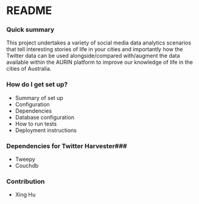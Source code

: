 # README #


### Quick summary ###

This project undertakes a variety of social media data analytics scenarios that tell interesting stories of life in your cities and importantly how the Twitter data can be used alongside/compared with/augment the data available within the AURIN platform to improve our knowledge of life in the cities of Australia.

### How do I get set up? ###

* Summary of set up
* Configuration
* Dependencies
* Database configuration
* How to run tests
* Deployment instructions

### Dependencies for Twitter Harvester###

* Tweepy
* Couchdb

### Contribution ###

* Xing Hu
